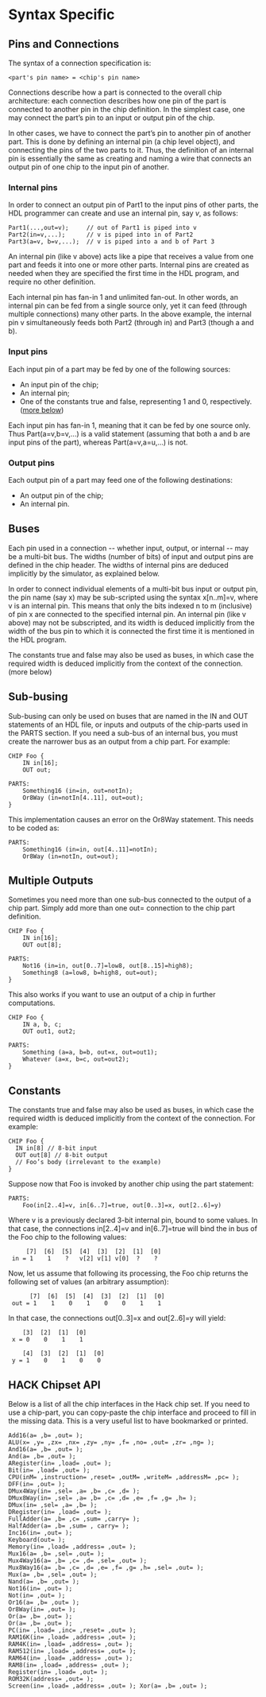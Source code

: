 # Syntax Specific

## Pins and Connections

The syntax of a connection specification is:

```
<part's pin name> = <chip's pin name>
```

Connections describe how a part is connected to the overall chip architecture: each connection describes how one pin of the part is connected to another pin in the chip definition. In the simplest case, one may connect the part’s pin to an input or output pin of the chip.

In other cases, we have to connect the part’s pin to another pin of another part. This is done by defining an internal pin (a chip level object), and connecting the pins of the two parts to it. Thus, the definition of an internal pin is essentially the same as creating and naming a wire that connects an output pin of one chip to the input pin of another.

### Internal pins

In order to connect an output pin of Part1 to the input pins of other parts, the HDL programmer can create and use an internal pin, say _v_, as follows:

```
Part1(...,out=v);     // out of Part1 is piped into v 
Part2(in=v,...);      // v is piped into in of Part2 
Part3(a=v, b=v,...);  // v is piped into a and b of Part 3
```

An internal pin (like v above) acts like a pipe that receives a value from one part and feeds it into one or more other parts. Internal pins are created as needed when they are specified the first time in the HDL program, and require no other definition.

Each internal pin has fan-in 1 and unlimited fan-out. In other words, an internal pin can be fed from a single source only, yet it can feed (through multiple connections) many other parts. In the above example, the internal pin v simultaneously feeds both Part2 (through in) and Part3 (though a and b).

### Input pins

Each input pin of a part may be fed by one of the following sources:

* An input pin of the chip;
* An internal pin;
* One of the constants true and false, representing 1 and 0, respectively. ([more below](syntax-specific.md#constants))

Each input pin has fan-in 1, meaning that it can be fed by one source only. Thus Part(a=v,b=v,...) is a valid statement (assuming that both a and b are input pins of the part), whereas Part(a=v,a=u,...) is not.

### Output pins

Each output pin of a part may feed one of the following destinations:

* An output pin of the chip;
* An internal pin.

## Buses

Each pin used in a connection -- whether input, output, or internal -- may be a multi-bit bus. The widths (number of bits) of input and output pins are defined in the chip header. The widths of internal pins are deduced implicitly by the simulator, as explained below.

In order to connect individual elements of a multi-bit bus input or output pin, the pin name (say x) may be sub-scripted using the syntax x\[n..m]=v, where v is an internal pin. This means that only the bits indexed n to m (inclusive) of pin x are connected to the specified internal pin. An internal pin (like v above) may not be subscripted, and its width is deduced implicitly from the width of the bus pin to which it is connected the first time it is mentioned in the HDL program.

The constants true and false may also be used as buses, in which case the required width is deduced implicitly from the context of the connection. (more below)

## Sub-busing

Sub-busing can only be used on buses that are named in the IN and OUT statements of an HDL file, or inputs and outputs of the chip-parts used in the PARTS section. If you need a sub-bus of an internal bus, you must create the narrower bus as an output from a chip part. For example:

```
CHIP Foo { 
    IN in[16];
    OUT out; 

PARTS:
    Something16 (in=in, out=notIn);
    Or8Way (in=notIn[4..11], out=out);
}
```

This implementation causes an error on the Or8Way statement. This needs to be coded as:

```
PARTS:
    Something16 (in=in, out[4..11]=notIn); 
    Or8Way (in=notIn, out=out);
```

## Multiple Outputs

Sometimes you need more than one sub-bus connected to the output of a chip part. Simply add more than one out= connection to the chip part definition.

```
CHIP Foo { 
    IN in[16];
    OUT out[8]; 

PARTS:
    Not16 (in=in, out[0..7]=low8, out[8..15]=high8); 
    Something8 (a=low8, b=high8, out=out);  
}
```

This also works if you want to use an output of a chip in further computations.

```
CHIP Foo {
    IN a, b, c; 
    OUT out1, out2; 
    
PARTS:
    Something (a=a, b=b, out=x, out=out1);
    Whatever (a=x, b=c, out=out2); 
}
```

## Constants

The constants true and false may also be used as buses, in which case the required width is deduced implicitly from the context of the connection. For example:

```
CHIP Foo {
  IN in[8] // 8-bit input
  OUT out[8] // 8-bit output
  // Foo’s body (irrelevant to the example)
}
```

Suppose now that Foo is invoked by another chip using the part statement:

```
PARTS:
    Foo(in[2..4]=v, in[6..7]=true, out[0..3]=x, out[2..6]=y)
```

Where v is a previously declared 3-bit internal pin, bound to some values. In that case, the connections in\[2..4]=v and in\[6..7]=true will bind the in bus of the Foo chip to the following values:

```
     [7]  [6]  [5]  [4]  [3]  [2]  [1]  [0]
 in = 1    1    ?   v[2] v[1] v[0]  ?    ?
```

Now, let us assume that following its processing, the Foo chip returns the following set of values (an arbitrary assumption):

```
      [7]  [6]  [5]  [4]  [3]  [2]  [1]  [0]
 out = 1    1    0    1    0    0    1    1
```

In that case, the connections out\[0..3]=x and out\[2..6]=y will yield:

```
    [3]  [2]  [1]  [0]
 x = 0    0    1    1
```

```
    [4]  [3]  [2]  [1]  [0]
 y = 1    0    1    0    0
```

## HACK Chipset API

Below is a list of all the chip interfaces in the Hack chip set. If you need to use a chip-part, you can copy-paste the chip interface and proceed to fill in the missing data. This is a very useful list to have bookmarked or printed.

```
Add16(a= ,b= ,out= );
ALU(x= ,y= ,zx= ,nx= ,zy= ,ny= ,f= ,no= ,out= ,zr= ,ng= ); 
And16(a= ,b= ,out= );
And(a= ,b= ,out= );
ARegister(in= ,load= ,out= );
Bit(in= ,load= ,out= );
CPU(inM= ,instruction= ,reset= ,outM= ,writeM= ,addressM= ,pc= ); 
DFF(in= ,out= );
DMux4Way(in= ,sel= ,a= ,b= ,c= ,d= );
DMux8Way(in= ,sel= ,a= ,b= ,c= ,d= ,e= ,f= ,g= ,h= );
DMux(in= ,sel= ,a= ,b= );
DRegister(in= ,load= ,out= );
FullAdder(a= ,b= ,c= ,sum= ,carry= );
HalfAdder(a= ,b= ,sum= , carry= );
Inc16(in= ,out= );
Keyboard(out= );
Memory(in= ,load= ,address= ,out= );
Mux16(a= ,b= ,sel= ,out= );
Mux4Way16(a= ,b= ,c= ,d= ,sel= ,out= );
Mux8Way16(a= ,b= ,c= ,d= ,e= ,f= ,g= ,h= ,sel= ,out= );
Mux(a= ,b= ,sel= ,out= );
Nand(a= ,b= ,out= );
Not16(in= ,out= );
Not(in= ,out= );
Or16(a= ,b= ,out= );
Or8Way(in= ,out= );
Or(a= ,b= ,out= );
Or(a= ,b= ,out= );
PC(in= ,load= ,inc= ,reset= ,out= ); 
RAM16K(in= ,load= ,address= ,out= ); 
RAM4K(in= ,load= ,address= ,out= ); 
RAM512(in= ,load= ,address= ,out= ); 
RAM64(in= ,load= ,address= ,out= ); 
RAM8(in= ,load= ,address= ,out= ); 
Register(in= ,load= ,out= ); 
ROM32K(address= ,out= );
Screen(in= ,load= ,address= ,out= ); Xor(a= ,b= ,out= );
```
